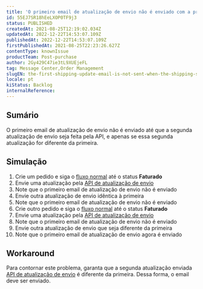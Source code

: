```yaml
---
title: 'O primeiro email de atualização de envio não é enviado com a primeira atualização'
id: 55EJ7SR18hEeLXOP0TF9j3
status: PUBLISHED
createdAt: 2021-08-25T12:19:02.034Z
updatedAt: 2022-12-22T14:53:07.109Z
publishedAt: 2022-12-22T14:53:07.109Z
firstPublishedAt: 2021-08-25T22:23:26.627Z
contentType: knownIssue
productTeam: Post-purchase
author: 2Gy429C47ie3tL9XUEjeFL
tag: Message Center,Order Management
slugEN: the-first-shipping-update-email-is-not-sent-when-the-shipping-status-is
locale: pt
kiStatus: Backlog
internalReference: 
---
```


## Sumário

O primeiro email de atualização de envio não é enviado até que a segunda atualização de envio seja feita pela API, e apenas se essa segunda atualização for diferente da primeira.

## Simulação

1. Crie um pedido e siga o [fluxo normal](https://help.vtex.com/pt/tutorial/fluxo-de-pedido--tutorials_196) até o status **Faturado**
2. Envie uma atualização pela [API de atualização de envio](https://developers.vtex.com/vtex-rest-api/reference/tracking#updatetrackingstatus)
3. Note que o primeiro email de atualização de envio não é enviado
4. Envie outra atualização de envio idêntica à primeira
5. Note que o primeiro email de atualização de envio não é enviado
6. Crie outro pedido e siga o [fluxo normal](https://help.vtex.com/pt/tutorial/fluxo-de-pedido--tutorials_196) até o status **Faturado**
7. Envie uma atualização pela [API de atualização de envio](https://developers.vtex.com/vtex-rest-api/reference/tracking#updatetrackingstatus)
8. Note que o primeiro email de atualização de envio não é enviado
9. Envie outra atualização de envio que seja diferente da primeira
10. Note que o primeiro email de atualização de envio agora é enviado


## Workaround

Para contornar este problema, garanta que a segunda atualização enviada [API de atualização de envio](https://developers.vtex.com/vtex-rest-api/reference/tracking#updatetrackingstatus) é diferente da primeira. Dessa forma, o email deve ser enviado.

